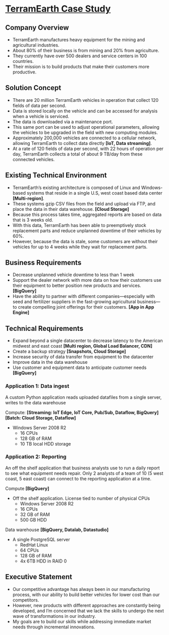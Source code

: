 # [TerramEarth Case Study][1]

## Company Overview
 - TerramEarth manufactures heavy equipment for the mining and agricultural industries.
 - About 80% of their business is from mining and 20% from agriculture.
 - They currently have over 500 dealers and service centers in 100 countries.
 - Their mission is to build products that make their customers more productive.

## Solution Concept
 - There are 20 million TerramEarth vehicles in operation that collect 120 fields of data per second.
 - Data is stored locally on the vehicle and can be accessed for analysis when a vehicle is serviced.
 - The data is downloaded via a maintenance port.
 - This same port can be used to adjust operational parameters, allowing the vehicles to be upgraded in the field with new computing modules.
 - Approximately 200,000 vehicles are connected to a cellular network, allowing TerramEarth to collect data directly **[IoT, Data streaming]**.
 - At a rate of 120 fields of data per second, with 22 hours of operation per day, TerramEarth collects a total of about 9 TB/day from these connected vehicles.

## Existing Technical Environment
 - TerramEarth’s existing architecture is composed of Linux and Windows-based systems that reside in a single U.S, west coast based data center **[Multi-region]**.
 - These systems gzip CSV files from the field and upload via FTP, and place the data in their data warehouse. **[Cloud Storage]**
 - Because this process takes time, aggregated reports are based on data that is 3 weeks old.
 - With this data, TerramEarth has been able to preemptively stock replacement parts and reduce unplanned downtime of their vehicles by 60%.
 - However, because the data is stale, some customers are without their vehicles for up to 4 weeks while they wait for replacement parts.

## Business Requirements
 - Decrease unplanned vehicle downtime to less than 1 week
 - Support the dealer network with more data on how their customers use their equipment to better position new products and services. **[BigQuery]**
 - Have the ability to partner with different companies—especially with seed and fertilizer suppliers in the fast-growing agricultural business—to create compelling joint offerings for their customers. **[App in App Engine]**

## Technical Requirements
 - Expand beyond a single datacenter to decrease latency to the American midwest and east coast **[Multi region, Global Load Balancer, CDN]**
 - Create a backup strategy **[Snapshots, Cloud Storage]**
 - Increase security of data transfer from equipment to the datacenter
 - Improve data in the data warehouse
 - Use customer and equipment data to anticipate customer needs **[BigQuery]**

### Application 1: Data ingest
A custom Python application reads uploaded datafiles from a single server, writes to the data warehouse

Compute: **[Streaming: IoT Edge, IoT Core, Pub/Sub, Dataflow, BigQuery]** **[Batch: Cloud Storage, Dataflow]**
 - Windows Server 2008 R2
   - 16 CPUs
   - 128 GB of RAM
   - 10 TB local HDD storage

### Application 2: Reporting
An off the shelf application that business analysts use to run a daily report to see what equipment needs repair. Only 2 analysts of a team of 10 (5 west coast, 5 east coast) can connect to the reporting application at a time.

Compute **[BigQuery]**
 - Off the shelf application. License tied to number of physical CPUs
   - Windows Server 2008 R2
   - 16 CPUs
   - 32 GB of RAM
   - 500 GB HDD

Data warehouse **[BigQuery, Datalab, Datastudio]**
 - A single PostgreSQL server
   - RedHat Linux
   - 64 CPUs
   - 128 GB of RAM
   - 4x 6TB HDD in RAID 0

## Executive Statement
 - Our competitive advantage has always been in our manufacturing process, with our ability to build better vehicles for lower cost than our competitors.
 - However, new products with different approaches are constantly being developed, and I’m concerned that we lack the skills to undergo the next wave of transformations in our industry.
 - My goals are to build our skills while addressing immediate market needs through incremental innovations.

[1]: https://cloud.google.com/certification/guides/cloud-architect/casestudy-terramearth-rev2
